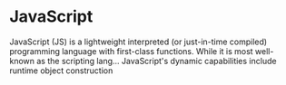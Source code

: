# JavaScript
JavaScript (JS) is a lightweight interpreted (or just-in-time compiled) programming language with first-class functions. While it is most well-known as the scripting lang… JavaScript's dynamic capabilities include runtime object construction
